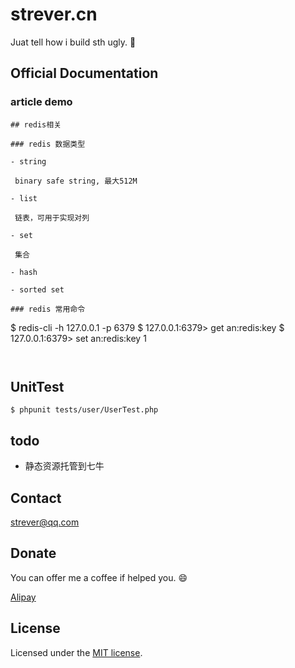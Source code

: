 # strever.cn

Juat tell how i build sth ugly. :dog:

## Official Documentation

### article demo

```
## redis相关

### redis 数据类型

- string

 binary safe string, 最大512M

- list

 链表，可用于实现对列

- set

 集合

- hash

- sorted set

### redis 常用命令

```
$ redis-cli -h 127.0.0.1 -p 6379
$ 127.0.0.1:6379> get an:redis:key
$ 127.0.0.1:6379> set an:redis:key 1
```


```

## UnitTest

`$ phpunit tests/user/UserTest.php`

## todo

- 静态资源托管到七牛

## Contact

<strever@qq.com>

## Donate

You can offer me a coffee if helped you. :smile:

[Alipay](qmailme@qq.com)

## License

Licensed under the [MIT license](http://opensource.org/licenses/MIT).
